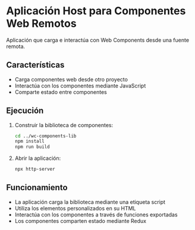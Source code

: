 # Aplicación Host para Componentes Web Remotos

Aplicación que carga e interactúa con Web Components desde una fuente remota.

## Características

- Carga componentes web desde otro proyecto
- Interactúa con los componentes mediante JavaScript
- Comparte estado entre componentes

## Ejecución

1. Construir la biblioteca de componentes:
   ```bash
   cd ../wc-components-lib
   npm install
   npm run build
   ```

2. Abrir la aplicación:
   ```bash
   npx http-server
   ```

## Funcionamiento

- La aplicación carga la biblioteca mediante una etiqueta script
- Utiliza los elementos personalizados en su HTML
- Interactúa con los componentes a través de funciones exportadas
- Los componentes comparten estado mediante Redux 